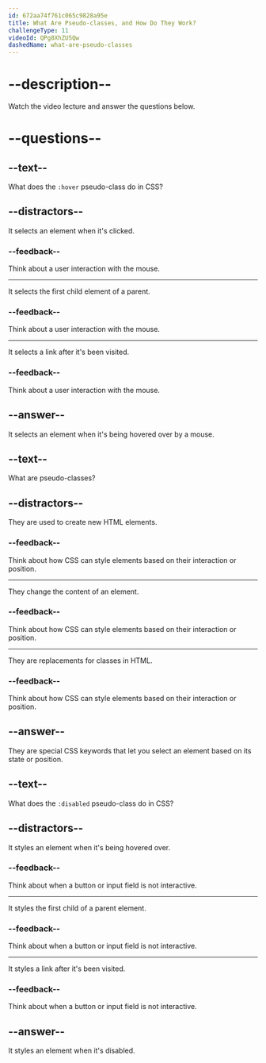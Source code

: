 ```yaml
---
id: 672aa74f761c065c9828a95e
title: What Are Pseudo-classes, and How Do They Work?
challengeType: 11
videoId: QPg8XhZU5Qw
dashedName: what-are-pseudo-classes
---
```


# --description--

Watch the video lecture and answer the questions below.

# --questions--

## --text--

What does the `:hover` pseudo-class do in CSS?

## --distractors--

It selects an element when it's clicked.

### --feedback--

Think about a user interaction with the mouse.

---

It selects the first child element of a parent.

### --feedback--

Think about a user interaction with the mouse.

---

It selects a link after it's been visited.

### --feedback--

Think about a user interaction with the mouse.

## --answer--

It selects an element when it's being hovered over by a mouse.

## --text--

What are pseudo-classes?

## --distractors--

They are used to create new HTML elements.

### --feedback--

Think about how CSS can style elements based on their interaction or position.

---

They change the content of an element.

### --feedback--

Think about how CSS can style elements based on their interaction or position.

---

They are replacements for classes in HTML.

### --feedback--

Think about how CSS can style elements based on their interaction or position.

## --answer--

They are special CSS keywords that let you select an element based on its state or position.

## --text--

What does the `:disabled` pseudo-class do in CSS?

## --distractors--

It styles an element when it's being hovered over.

### --feedback--

Think about when a button or input field is not interactive.

---

It styles the first child of a parent element.

### --feedback--

Think about when a button or input field is not interactive.

---

It styles a link after it's been visited.

### --feedback--

Think about when a button or input field is not interactive.

## --answer--

It styles an element when it's disabled.

